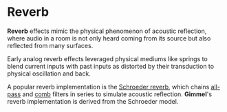 # Reverb
**Reverb** effects mimic the physical phenomenon of acoustic reflection, where audio in a room is not only heard coming from its source but also reflected from many surfaces.

Early analog reverb effects leveraged physical mediums like springs to blend current inputs with past inputs as distorted by their transduction to physical oscillation and back.

<!--TODO: Image of schroeder block diagram-->

A popular reverb implementation is the [Schroeder reverb](https://ccrma.stanford.edu/~jos/pasp/Schroeder_Reverberators.html), which chains [all-pass](https://en.wikipedia.org/wiki/All-pass_filter) and [comb](https://en.wikipedia.org/wiki/Comb_filter) filters in series to simulate acoustic reflection. **Gimmel**'s reverb implementation is derived from the Schroeder model.

<!---TO-DO: In-depth breakdown of our Reverb--->